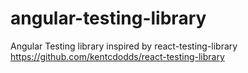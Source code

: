 # angular-testing-library

Angular Testing library inspired by react-testing-library https://github.com/kentcdodds/react-testing-library

